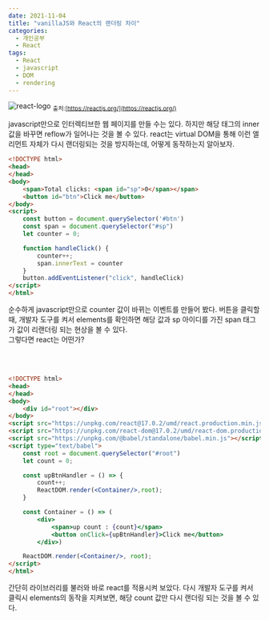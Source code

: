 ```yaml
---
date: 2021-11-04
title: "vanillaJS와 React의 랜더링 차이"
categories:
  - 개인공부
  - React
tags:
  - React
  - javascript
  - DOM
  - rendering
---
```


![react-logo](https://rnrudxo2872.github.io/assets/images/react/react-logo.png)
<sub>출처:[https://reactjs.org/](https://reactjs.org/)</sub>

javascript만으로 인터렉티브한 웹 페이지를 만들 수는 있다. 하지만 해당 태그의 inner 값을 바꾸면 reflow가 일어나는 것을 볼 수 있다. react는 virtual DOM을 통해 이런 엘리먼트 자체가 다시 랜더링되는 것을 방지하는데, 어떻게 동작하는지 알아보자.

```html
<!DOCTYPE html>
<head>
</head>
<body>
    <span>Total clicks: <span id="sp">0</span></span>
    <button id="btn">Click me</button>
</body>
<script>
    const button = document.querySelector('#btn')
    const span = document.querySelector("#sp")
    let counter = 0;

    function handleClick() {
        counter++;
        span.innerText = counter
    }
    button.addEventListener("click", handleClick)
</script>
</html>
```

순수하게 javascript만으로 counter 값이 바뀌는 이벤트를 만들어 봤다. 버튼을 클릭할 때, 개발자 도구를 켜서 elements를 확인하면 해당 값과 sp 아이디를 가진 span 태그가 값이 리랜더링 되는 현상을 볼 수 있다.  
그렇다면 react는 어떤가?

<br><br>

```html
<!DOCTYPE html>
<head>
</head>
<body>
    <div id="root"></div>
</body>
<script src="https://unpkg.com/react@17.0.2/umd/react.production.min.js"></script>
<script src="https://unpkg.com/react-dom@17.0.2/umd/react-dom.production.min.js"></script>
<script src="https://unpkg.com/@babel/standalone/babel.min.js"></script>
<script type="text/babel">
    const root = document.querySelector("#root")
    let count = 0;

    const upBtnHandler = () => {
        count++;
        ReactDOM.render(<Container/>,root);
    }

    const Container = () => (
        <div>
            <span>up count : {count}</span>
            <button onClick={upBtnHandler}>Click me</button>
        </div>)

    ReactDOM.render(<Container/>, root);
</script>
</html>
```

간단히 라이브러리를 불러와 바로 react를 적용시켜 보았다. 다시 개발자 도구를 켜서 클릭시 elements의 동작을 지켜보면, 해당 count 값만 다시 랜더링 되는 것을 볼 수 있다.
